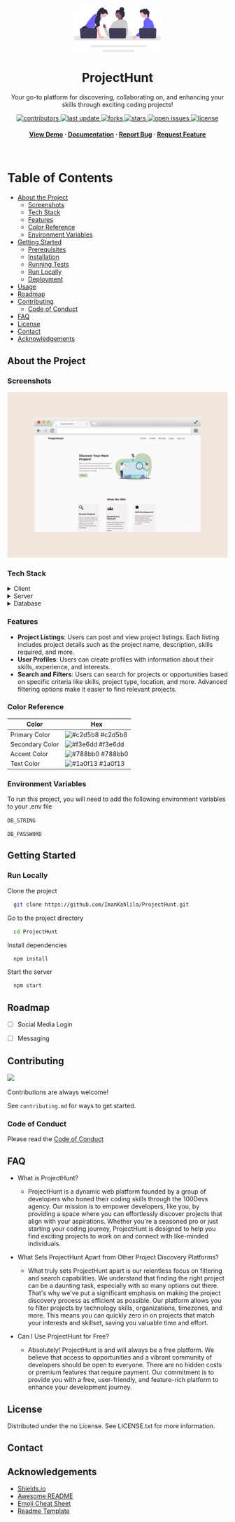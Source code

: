 <div align="center">


  <img src="assets/readme-pic.svg" alt="logo" width="200" height="auto" />
  <h1>ProjectHunt</h1>
  
  <p>
    Your go-to platform for discovering, collaborating on, and enhancing your skills through exciting coding projects!
  </p>
  
  
<!-- Badges -->
<p>
  <a href="https://github.com/Louis3797/awesome-readme-template/graphs/contributors">
    <img src="https://img.shields.io/github/contributors/ImanKahlila/ProjectHunt" alt="contributors" />
  </a>
  <a href="">
    <img src="https://img.shields.io/github/last-commit/ImanKahlila/ProjectHunt" alt="last update" />
  </a>
  <a href="https://github.com/ImanKahlila/ProjectHunt/network/members">
    <img src="https://img.shields.io/github/forks/ImanKahlila/ProjectHunt" alt="forks" />
  </a>
  <a href="https://github.com/ImanKahlila/ProjectHunt/stargazers">
    <img src="https://img.shields.io/github/stars/ImanKahlila/ProjectHunt" alt="stars" />
  </a>
  <a href="https://github.com/ImanKahlila/ProjectHunt/issues/">
    <img src="https://img.shields.io/github/issues/ImanKahlila/ProjectHunt" alt="open issues" />
  </a>
  <a href="https://github.com/ImanKahlila/ProjectHunt/blob/master/LICENSE">
    <img src="https://img.shields.io/github/license/Louis3797/awesome-readme-template.svg" alt="license" />
  </a>
</p>
   
<h4>
    <a href="https://github.com/ImanKahlila/ProjectHunt/">View Demo</a>
  <span> · </span>
    <a href="https://github.com/ImanKahlila/ProjectHunt">Documentation</a>
  <span> · </span>
    <a href="https://github.com/ImanKahlila/ProjectHunt/issues/">Report Bug</a>
  <span> · </span>
    <a href="https://github.com/ImanKahlila/ProjectHunt/issues/">Request Feature</a>
  </h4>
</div>

<br />

<!-- Table of Contents -->
# Table of Contents

- [About the Project](#about-the-project)
  * [Screenshots](#screenshots)
  * [Tech Stack](#tech-stack)
  * [Features](#features)
  * [Color Reference](#color-reference)
  * [Environment Variables](#environment-variables)
- [Getting Started](#getting-started)
  * [Prerequisites](#prerequisites)
  * [Installation](#installation)
  * [Running Tests](#running-tests)
  * [Run Locally](#run-locally)
  * [Deployment](#deployment)
- [Usage](#usage)
- [Roadmap](#roadmap)
- [Contributing](#contributing)
  * [Code of Conduct](#code-of-conduct)
- [FAQ](#faq)
- [License](#license)
- [Contact](#contact)
- [Acknowledgements](#acknowledgements)
  

<!-- About the Project -->
## About the Project


<!-- Screenshots -->
### Screenshots

<div align="center"> 
  <img src="assets/modern-browser-mockup.png" alt="screenshot" />
</div>


<!-- TechStack -->
### Tech Stack

<details>
  <summary>Client</summary>
  <ul>
    <li><a href="https://www.javascript.com/">JavaScript</a></li>
    <li><a href="https://ejs.co/">EJS</a></li>
    <li><a href="">HTML</a></li>
    <li><a href="">CSS</a></li>
  </ul>
</details>

<details>
  <summary>Server</summary>
  <ul>
    <li><a href="https://www.javascript.com/">JavaScript</a></li>
    <li><a href="https://expressjs.com/">Express.js</a></li>
  </ul>
</details>

<details>
<summary>Database</summary>
  <ul>
    <li><a href="https://www.mongodb.com/">MongoDB</a></li>
  </ul>
</details>

<!-- Features -->
### Features

- **Project Listings**: Users can post and view project listings. Each listing includes project details such as the project name, description, skills required, and more.
- **User Profiles**: Users can create profiles with information about their skills, experience, and interests.
- **Search and Filters**: Users can search for projects or opportunities based on specific criteria like skills, project type, location, and more. Advanced filtering options make it easier to find relevant projects.

<!-- Color Reference -->
### Color Reference

| Color             | Hex                                                                |
| ----------------- | ------------------------------------------------------------------ |
| Primary Color | ![#c2d5b8](https://via.placeholder.com/10/c2d5b8?text=+) #c2d5b8 |
| Secondary Color | ![#f3e6dd](https://via.placeholder.com/10/f3e6dd?text=+) #f3e6dd |
| Accent Color | ![#788bb0](https://via.placeholder.com/10/788bb0?text=+) #788bb0 |
| Text Color | ![#1a0f13](https://via.placeholder.com/10/1a0f13?text=+) #1a0f13 |


<!-- Env Variables -->
### Environment Variables

To run this project, you will need to add the following environment variables to your .env file

`DB_STRING`

`DB_PASSWORD`

<!-- Getting Started -->
## Getting Started

<!-- Run Locally -->
### Run Locally

Clone the project

```bash
  git clone https://github.com/ImanKahlila/ProjectHunt.git
```

Go to the project directory

```bash
  cd ProjectHunt
```

Install dependencies

```bash
  npm install
```

Start the server

```bash
  npm start
```


<!-- Roadmap -->
## Roadmap

* [ ] Social Media Login
* [ ] Messaging


<!-- Contributing -->
## Contributing

<a href="https://github.com/Louis3797/awesome-readme-template/graphs/contributors">
  <img src="https://contrib.rocks/image?repo=Louis3797/awesome-readme-template" />
</a>


Contributions are always welcome!

See `contributing.md` for ways to get started.


<!-- Code of Conduct -->
### Code of Conduct

Please read the [Code of Conduct](https://github.com/Louis3797/awesome-readme-template/blob/master/CODE_OF_CONDUCT.md)

<!-- FAQ -->
## FAQ

- What is ProjectHunt?

  + ProjectHunt is a dynamic web platform founded by a group of developers who honed their coding skills through the 100Devs agency. Our mission is to empower developers, like you, by providing a space where you can effortlessly discover projects that align with your aspirations. Whether you're a seasoned pro or just starting your coding journey, ProjectHunt is designed to help you find exciting projects to work on and connect with like-minded individuals.

- What Sets ProjectHunt Apart from Other Project Discovery Platforms?

  + What truly sets ProjectHunt apart is our relentless focus on filtering and search capabilities. We understand that finding the right project can be a daunting task, especially with so many options out there. That's why we've put a significant emphasis on making the project discovery process as efficient as possible. Our platform allows you to filter projects by technology skills, organizations, timezones, and more. This means you can quickly zero in on projects that match your interests and skillset, saving you valuable time and effort.

- Can I Use ProjectHunt for Free?

  + Absolutely! ProjectHunt is and will always be a free platform. We believe that access to opportunities and a vibrant community of developers should be open to everyone. There are no hidden costs or premium features that require payment. Our commitment is to provide you with a free, user-friendly, and feature-rich platform to enhance your development journey.


<!-- License -->
## License

Distributed under the no License. See LICENSE.txt for more information.


<!-- Contact -->
## Contact




<!-- Acknowledgments -->
## Acknowledgements

 - [Shields.io](https://shields.io/)
 - [Awesome README](https://github.com/matiassingers/awesome-readme)
 - [Emoji Cheat Sheet](https://github.com/ikatyang/emoji-cheat-sheet/blob/master/README.md#travel--places)
 - [Readme Template](https://github.com/othneildrew/Best-README-Template)

